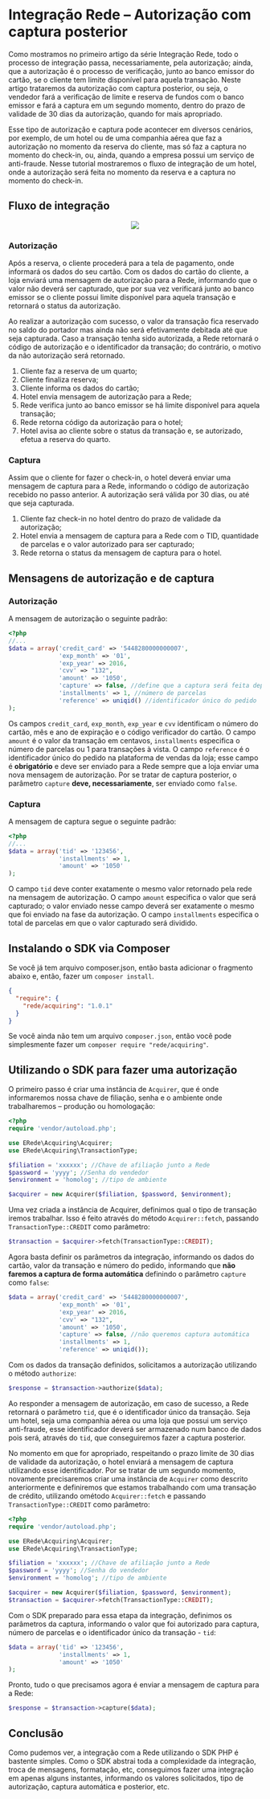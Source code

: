# Integração Rede – Autorização com captura posterior

Como mostramos no primeiro artigo da série Integração Rede, todo o processo de integração passa, necessariamente, pela autorização; ainda, que a autorização é o processo de verificação, junto ao banco emissor do cartão, se o cliente tem limite disponível para aquela transação. Neste artigo trataremos da autorização com captura posterior, ou seja, o vendedor fará a verificação de limite e reserva de fundos com o banco emissor e fará a captura em um segundo momento, dentro do prazo de validade de 30 dias da autorização, quando for mais apropriado.

Esse tipo de autorização e captura pode acontecer em diversos cenários, por exemplo, de um hotel ou de uma companhia aérea que faz a autorização no momento da reserva do cliente, mas só faz a captura no momento do check-in, ou, ainda, quando a empresa possui um serviço de anti-fraude. Nesse tutorial mostraremos o fluxo de integração de um hotel, onde a autorização será feita no momento da reserva e a captura no momento do check-in.

## Fluxo de integração

<p align="center">
    <img src="https://gist.githubusercontent.com/marcoescudeiro/00fb40991ad9035ad6c5/raw/650dd6927db6a3fae8a3415c3540858e31475215/auth.png" />
</p>

### Autorização

Após a reserva, o cliente procederá para a tela de pagamento, onde informará os dados do seu cartão. Com os dados do cartão do cliente, a loja enviará uma mensagem de autorização para a Rede, informando que o valor não deverá ser capturado, que por sua vez verificará junto ao banco emissor se o cliente possui limite disponível para aquela transação e retornará o status da autorização.

Ao realizar a autorização com sucesso, o valor da transação fica reservado no saldo do portador mas ainda não será efetivamente debitada até que seja capturada. Caso a transação tenha sido autorizada, a Rede retornará o código de autorização e o identificador da transação; do contrário, o motivo da não autorização será retornado.

1. Cliente faz a reserva de um quarto;
2. Cliente finaliza reserva;
3. Cliente informa os dados do cartão;
4. Hotel envia mensagem de autorização para a Rede;
5. Rede verifica junto ao banco emissor se há limite disponível para aquela transação;
6. Rede retorna código da autorização para o hotel;
7. Hotel avisa ao cliente sobre o status da transação e, se autorizado, efetua a reserva do quarto.

### Captura

Assim que o cliente for fazer o check-in, o hotel deverá enviar uma mensagem de captura para a Rede, informando o código de autorização recebido no passo anterior. A autorização será válida por 30 dias, ou até que seja capturada.

1. Cliente faz check-in no hotel dentro do prazo de validade da autorização;
2. Hotel envia a mensagem de captura para a Rede com o TID, quantidade de parcelas e o valor autorizado para ser capturado;
3. Rede retorna o status da mensagem de captura para o hotel.

## Mensagens de autorização e de captura

### Autorização

A mensagem de autorização o seguinte padrão:

```php
<?php
//...
$data = array('credit_card' => '5448280000000007',
              'exp_month' => '01',
              'exp_year' => 2016,
              'cvv' => "132",
              'amount' => '1050',
              'capture' => false, //define que a captura será feita depois
              'installments' => 1, //número de parcelas
              'reference' => uniqid() //identificador único do pedido
);
```

Os campos `credit_card`, `exp_month`, `exp_year` e `cvv` identificam o número do cartão, mês e ano de expiração e o código verificador do cartão. O campo `amount` é o valor da transação em centavos, `installments` especifica o número de parcelas ou 1 para transações à vista. O campo `reference` é o identificador único do pedido na plataforma de vendas da loja; esse campo é **obrigatório** e deve ser enviado para a Rede sempre que a loja enviar uma nova mensagem de autorização. Por se tratar de captura posterior, o parâmetro `capture` **deve, necessariamente**, ser enviado como `false`.

### Captura

A mensagem de captura segue o seguinte padrão:

```php
<?php
//...
$data = array('tid' => '123456',
              'installments' => 1,
			  'amount' => '1050'
);
```

O campo `tid` deve conter exatamente o mesmo valor retornado pela rede na mensagem de autorização. O campo `amount` especifica o valor que será capturado; o valor enviado nesse campo deverá ser exatamente o mesmo que foi enviado na fase da autorização. O campo `installments` especifica o total de parcelas em que o valor capturado será dividido.

## Instalando o SDK via Composer

Se você já tem arquivo composer.json, então basta adicionar o fragmento abaixo e, então, fazer um `composer install`.

```json
{
  "require": {
    "rede/acquiring": "1.0.1"
  }
}
```

Se você ainda não tem um arquivo `composer.json`, então você pode simplesmente fazer um `composer require "rede/acquiring"`.

## Utilizando o SDK para fazer uma autorização

O primeiro passo é criar uma instância de `Acquirer`, que é onde informaremos nossa chave de filiação, senha e o ambiente onde trabalharemos – produção ou homologação:

```php
<?php
require 'vendor/autoload.php';

use ERede\Acquiring\Acquirer;
use ERede\Acquiring\TransactionType;

$filiation = 'xxxxxx'; //Chave de afiliação junto a Rede
$password = 'yyyy'; //Senha do vendedor
$environment = 'homolog'; //tipo de ambiente

$acquirer = new Acquirer($filiation, $password, $environment);
```

Uma vez criada a instância de Acquirer, definimos qual o tipo de transação iremos trabalhar. Isso é feito através do método `Acquirer::fetch`, passando `TransactionType::CREDIT` como parâmetro:

```php
$transaction = $acquirer->fetch(TransactionType::CREDIT);
```

Agora basta definir os parâmetros da integração, informando os dados do cartão, valor da transação e número do pedido, informando que **não faremos a captura de forma automática** definindo o parâmetro `capture` como `false`:

```php
$data = array('credit_card' => '5448280000000007',
              'exp_month' => '01',
              'exp_year' => 2016,
              'cvv' => "132",
              'amount' => '1050',
              'capture' => false, //não queremos captura automática
              'installments' => 1,
              'reference' => uniqid());
```

Com os dados da transação definidos, solicitamos a autorização utilizando o método `authorize`:

```php
$response = $transaction->authorize($data);
```

Ao responder a mensagem de autorização, em caso de sucesso, a Rede retornará o parâmetro `tid`, que é o identificador único da transação. Seja um hotel, seja uma companhia aérea ou uma loja que possui um serviço anti-fraude, esse identificador deverá ser armazenado num banco de dados pois será, através do `tid`, que conseguiremos fazer a captura posterior.

No momento em que for apropriado, respeitando o prazo limite de 30 dias de validade da autorização, o hotel enviará a mensagem de captura utilizando esse identificador. Por se tratar de um segundo momento, novamente precisaremos criar uma instância de `Acquirer` como descrito anteriormente e definiremos que estamos trabalhando com uma transação de crédito, utilizando ométodo `Acquirer::fetch` e passando `TransactionType::CREDIT` como parâmetro:

```php
<?php
require 'vendor/autoload.php';

use ERede\Acquiring\Acquirer;
use ERede\Acquiring\TransactionType;

$filiation = 'xxxxxx'; //Chave de afiliação junto a Rede
$password = 'yyyy'; //Senha do vendedor
$environment = 'homolog'; //tipo de ambiente

$acquirer = new Acquirer($filiation, $password, $environment);
$transaction = $acquirer->fetch(TransactionType::CREDIT);
```

Com o SDK preparado para essa etapa da integração, definimos os parâmetros da captura, informando o valor que foi autorizado para captura, número de parcelas e o identificador único da transação - `tid`:

```php
$data = array('tid' => '123456',
              'installments' => 1,
			  'amount' => '1050'
);
```

Pronto, tudo o que precisamos agora é enviar a mensagem de captura para a Rede:

```php
$response = $transaction->capture($data);
```

## Conclusão

Como pudemos ver, a integração com a Rede utilizando o SDK PHP é bastente simples. Como o SDK abstrai toda a complexidade da integração, troca de mensagens, formatação, etc, conseguimos fazer uma integração em apenas alguns instantes, informando os valores solicitados, tipo de autorização, captura automática e posterior, etc.
